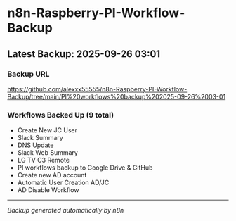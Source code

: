 # n8n-Raspberry-PI-Workflow-Backup

## Latest Backup: 2025-09-26 03:01

### Backup URL
https://github.com/alexxx55555/n8n-Raspberry-PI-Workflow-Backup/tree/main/PI%20workflows%20backup%202025-09-26%2003-01

### Workflows Backed Up (9 total)
- Create New JC User
- Slack Summary
- DNS Update
- Slack Web Summary
- LG TV C3 Remote
- PI workflows backup to Google Drive & GitHub
- Create new AD account
- Automatic User Creation AD/JC
- AD Disable Workflow

---
*Backup generated automatically by n8n*